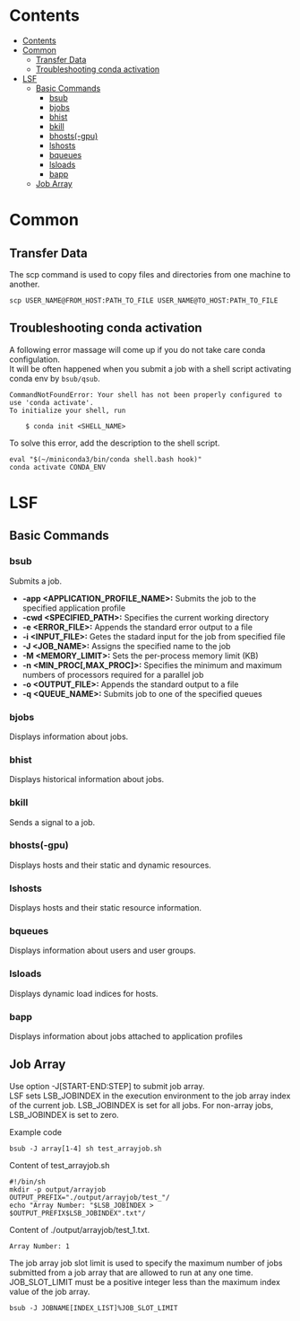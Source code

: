 # Contents
<!--ts-->
   * [Contents](#contents)
   * [Common](#common)
      * [Transfer Data](#transfer-data)
      * [Troubleshooting conda activation](#troubleshooting-conda-activation)
   * [LSF](#lsf)
      * [Basic Commands](#basic-commands)
         * [bsub](#bsub)
         * [bjobs](#bjobs)
         * [bhist](#bhist)
         * [bkill](#bkill)
         * [bhosts(-gpu)](#bhosts-gpu)
         * [lshosts](#lshosts)
         * [bqueues](#bqueues)
         * [lsloads](#lsloads)
         * [bapp](#bapp)
      * [Job Array](#job-array)

<!-- Added by: shota, at: Wed Dec  2 18:25:13 JST 2020 -->

<!--te-->
# Common
## Transfer Data
The scp command is used to copy files and directories from one machine to another.  
```
scp USER_NAME@FROM_HOST:PATH_TO_FILE USER_NAME@TO_HOST:PATH_TO_FILE
```

## Troubleshooting conda activation
A following error massage will come up if you do not take care conda configulation.  
It will be often happened when you submit a job with a shell script activating conda env by `bsub/qsub`.  
```
CommandNotFoundError: Your shell has not been properly configured to use 'conda activate'.
To initialize your shell, run

    $ conda init <SHELL_NAME>

```

To solve this error, add the description to the shell script.  
```
eval "$(~/miniconda3/bin/conda shell.bash hook)"
conda activate CONDA_ENV
```

# LSF
## Basic Commands
### bsub
Submits a job.  
* **-app <APPLICATION_PROFILE_NAME>:** Submits the job to the specified application profile
* **-cwd <SPECIFIED_PATH>:** Specifies the current working directory
* **-e <ERROR_FILE>:** Appends the standard error output to a file
* **-i <INPUT_FILE>:** Getes the stadard input for the job from specified file
* **-J <JOB_NAME>:** Assigns the specified name to the job
* **-M <MEMORY_LIMIT>:** Sets the per-process memory limit (KB)
* **-n <MIN_PROC[,MAX_PROC]>:** Specifies the minimum and maximum numbers of processors required for a parallel job
* **-o <OUTPUT_FILE>:** Appends the standard output to a file
* **-q <QUEUE_NAME>:** Submits job to one of the specified queues

### bjobs
Displays information about jobs.  

### bhist
Displays historical information about jobs.  

### bkill
Sends a signal to a job.  

### bhosts(-gpu)
Displays hosts and their static and dynamic resources.  

### lshosts
Displays hosts and their static resource information.  

### bqueues
Displays information about users and user groups.  

### lsloads
Displays dynamic load indices for hosts.  

### bapp
Displays information about jobs attached to application profiles

## Job Array
Use option -J[START-END:STEP] to submit job array.  
LSF sets LSB_JOBINDEX in the execution environment to the job array index of the current job. LSB_JOBINDEX is set for all jobs. For non-array jobs, LSB_JOBINDEX is set to zero.  

Example code
```
bsub -J array[1-4] sh test_arrayjob.sh
```

Content of test_arrayjob.sh
```
#!/bin/sh
mkdir -p output/arrayjob
OUTPUT_PREFIX="./output/arrayjob/test_"/
echo "Array Number: "$LSB_JOBINDEX > $OUTPUT_PREFIX$LSB_JOBINDEX".txt"/
```

Content of ./output/arrayjob/test_1.txt.
```
Array Number: 1
```

The job array job slot limit is used to specify the maximum number of jobs submitted from a job array that are allowed to run at any one time.  
JOB_SLOT_LIMIT must be a positive integer less than the maximum index value of the job array.  
```
bsub -J JOBNAME[INDEX_LIST]%JOB_SLOT_LIMIT
```


